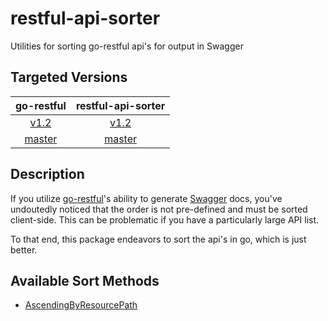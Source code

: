 # restful-api-sorter
Utilities for sorting go-restful api's for output in Swagger

## Targeted Versions

| go-restful | restful-api-sorter |
| :---: | :---: |
| [v1.2](https://github.com/emicklei/go-restful/tree/v1.2) | [v1.2](https://github.com/myENA/restful-api-sorter/tree/v1.2) |
| [master](https://github.com/emicklei/go-restful) | [master](https://github.com/myENA/restful-api-sorter/tree/master) |

## Description

If you utilize [go-restful](https://github.com/emicklei/go-restful)'s ability to generate [Swagger](http://swagger.io/)
docs, you've undoutedly noticed that the order is not pre-defined and must be sorted client-side.  This can be
problematic if you have a particularly large API list.

To that end, this package endeavors to sort the api's in go, which is just better.

## Available Sort Methods

- [AscendingByResourcePath](./sorters.go#L8)
